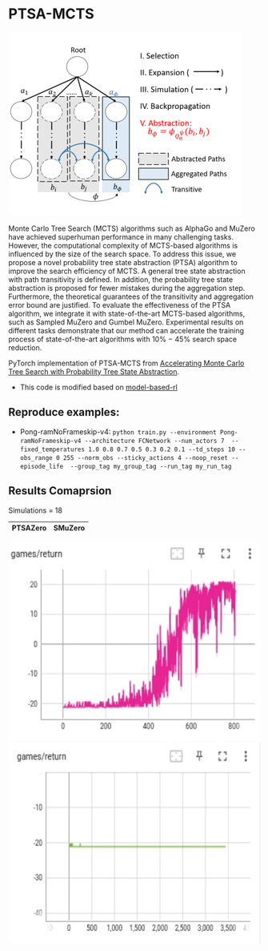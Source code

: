 # PTSA-MCTS
![img.png](img.png)

Monte Carlo Tree Search (MCTS) algorithms such as AlphaGo and MuZero
have achieved superhuman performance in many challenging tasks. However, the
computational complexity of MCTS-based algorithms is influenced by the size of
the search space. To address this issue, we propose a novel probability tree state
abstraction (PTSA) algorithm to improve the search efficiency of MCTS. A general
tree state abstraction with path transitivity is defined. In addition, the probability
tree state abstraction is proposed for fewer mistakes during the aggregation step.
Furthermore, the theoretical guarantees of the transitivity and aggregation error
bound are justified. To evaluate the effectiveness of the PTSA algorithm, we
integrate it with state-of-the-art MCTS-based algorithms, such as Sampled MuZero
and Gumbel MuZero. Experimental results on different tasks demonstrate that
our method can accelerate the training process of state-of-the-art algorithms with
10% − 45% search space reduction.

PyTorch implementation of PTSA-MCTS from [Accelerating Monte Carlo Tree Search with
Probability Tree State Abstraction](https://arxiv.org/abs/2310.06513).

*  This code is modified based on [model-based-rl](https://github.com/JimOhman/model-based-rl)

## Reproduce examples:

* Pong-ramNoFrameskip-v4: ```python train.py --environment Pong-ramNoFrameskip-v4 --architecture FCNetwork --num_actors 7 
--fixed_temperatures 1.0 0.8 0.7 0.5 0.3 0.2 0.1 --td_steps 10 --obs_range 0 255 --norm_obs --sticky_actions 4 --noop_reset --episode_life  --group_tag my_group_tag --run_tag my_run_tag```


## Results Comaprsion
Simulations = 18

| PTSAZero | SMuZero |
|:--------:|:-------:|
<img src="data/PTSAZero.png" width="550" height="400"/>
<img src="data/SMuZero.png" width="550" height="400"/>

